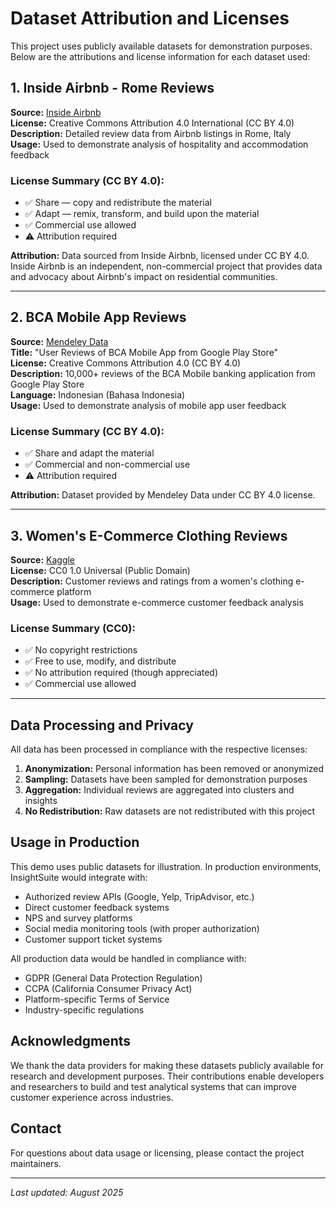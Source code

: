 # Dataset Attribution and Licenses

This project uses publicly available datasets for demonstration purposes. Below are the attributions and license information for each dataset used:

## 1. Inside Airbnb - Rome Reviews

**Source:** [Inside Airbnb](http://insideairbnb.com/rome)  
**License:** Creative Commons Attribution 4.0 International (CC BY 4.0)  
**Description:** Detailed review data from Airbnb listings in Rome, Italy  
**Usage:** Used to demonstrate analysis of hospitality and accommodation feedback  

### License Summary (CC BY 4.0):
- ✅ Share — copy and redistribute the material
- ✅ Adapt — remix, transform, and build upon the material
- ✅ Commercial use allowed
- ⚠️ Attribution required

**Attribution:** Data sourced from Inside Airbnb, licensed under CC BY 4.0. Inside Airbnb is an independent, non-commercial project that provides data and advocacy about Airbnb's impact on residential communities.

---

## 2. BCA Mobile App Reviews

**Source:** [Mendeley Data](https://data.mendeley.com/)  
**Title:** "User Reviews of BCA Mobile App from Google Play Store"  
**License:** Creative Commons Attribution 4.0 (CC BY 4.0)  
**Description:** 10,000+ reviews of the BCA Mobile banking application from Google Play Store  
**Language:** Indonesian (Bahasa Indonesia)  
**Usage:** Used to demonstrate analysis of mobile app user feedback  

### License Summary (CC BY 4.0):
- ✅ Share and adapt the material
- ✅ Commercial and non-commercial use
- ⚠️ Attribution required

**Attribution:** Dataset provided by Mendeley Data under CC BY 4.0 license.

---

## 3. Women's E-Commerce Clothing Reviews

**Source:** [Kaggle](https://www.kaggle.com/)  
**License:** CC0 1.0 Universal (Public Domain)  
**Description:** Customer reviews and ratings from a women's clothing e-commerce platform  
**Usage:** Used to demonstrate e-commerce customer feedback analysis  

### License Summary (CC0):
- ✅ No copyright restrictions
- ✅ Free to use, modify, and distribute
- ✅ No attribution required (though appreciated)
- ✅ Commercial use allowed

---

## Data Processing and Privacy

All data has been processed in compliance with the respective licenses:

1. **Anonymization:** Personal information has been removed or anonymized
2. **Sampling:** Datasets have been sampled for demonstration purposes
3. **Aggregation:** Individual reviews are aggregated into clusters and insights
4. **No Redistribution:** Raw datasets are not redistributed with this project

## Usage in Production

This demo uses public datasets for illustration. In production environments, InsightSuite would integrate with:
- Authorized review APIs (Google, Yelp, TripAdvisor, etc.)
- Direct customer feedback systems
- NPS and survey platforms
- Social media monitoring tools (with proper authorization)
- Customer support ticket systems

All production data would be handled in compliance with:
- GDPR (General Data Protection Regulation)
- CCPA (California Consumer Privacy Act)
- Platform-specific Terms of Service
- Industry-specific regulations

## Acknowledgments

We thank the data providers for making these datasets publicly available for research and development purposes. Their contributions enable developers and researchers to build and test analytical systems that can improve customer experience across industries.

## Contact

For questions about data usage or licensing, please contact the project maintainers.

---

*Last updated: August 2025*